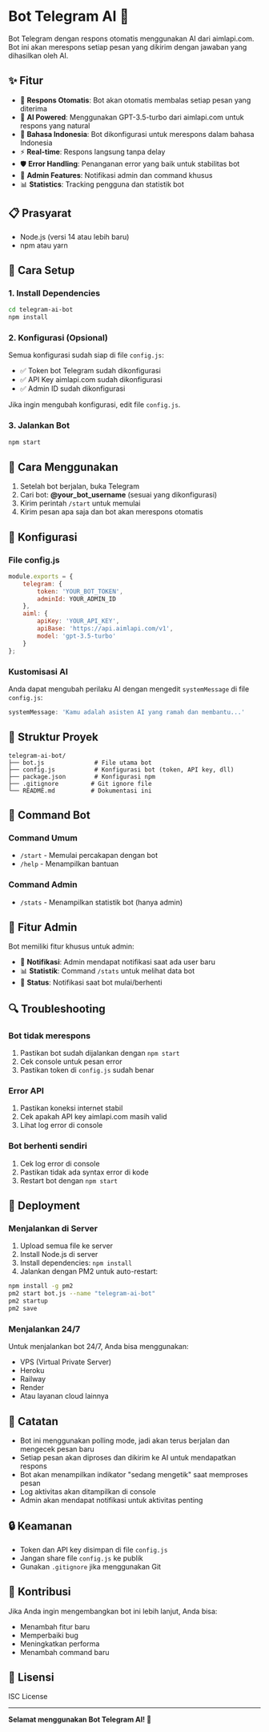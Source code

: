 # Bot Telegram AI 🤖

Bot Telegram dengan respons otomatis menggunakan AI dari aimlapi.com. Bot ini akan merespons setiap pesan yang dikirim dengan jawaban yang dihasilkan oleh AI.

## ✨ Fitur

- 🔄 **Respons Otomatis**: Bot akan otomatis membalas setiap pesan yang diterima
- 🧠 **AI Powered**: Menggunakan GPT-3.5-turbo dari aimlapi.com untuk respons yang natural
- 💬 **Bahasa Indonesia**: Bot dikonfigurasi untuk merespons dalam bahasa Indonesia
- ⚡ **Real-time**: Respons langsung tanpa delay
- 🛡️ **Error Handling**: Penanganan error yang baik untuk stabilitas bot
- 👤 **Admin Features**: Notifikasi admin dan command khusus
- 📊 **Statistics**: Tracking pengguna dan statistik bot

## 📋 Prasyarat

- Node.js (versi 14 atau lebih baru)
- npm atau yarn

## 🚀 Cara Setup

### 1. Install Dependencies

```bash
cd telegram-ai-bot
npm install
```

### 2. Konfigurasi (Opsional)

Semua konfigurasi sudah siap di file `config.js`:
- ✅ Token bot Telegram sudah dikonfigurasi
- ✅ API Key aimlapi.com sudah dikonfigurasi  
- ✅ Admin ID sudah dikonfigurasi

Jika ingin mengubah konfigurasi, edit file `config.js`.

### 3. Jalankan Bot

```bash
npm start
```

## 📱 Cara Menggunakan

1. Setelah bot berjalan, buka Telegram
2. Cari bot: **@your_bot_username** (sesuai yang dikonfigurasi)
3. Kirim perintah `/start` untuk memulai
4. Kirim pesan apa saja dan bot akan merespons otomatis

## 🔧 Konfigurasi

### File config.js

```javascript
module.exports = {
    telegram: {
        token: 'YOUR_BOT_TOKEN',
        adminId: YOUR_ADMIN_ID
    },
    aiml: {
        apiKey: 'YOUR_API_KEY',
        apiBase: 'https://api.aimlapi.com/v1',
        model: 'gpt-3.5-turbo'
    }
};
```

### Kustomisasi AI

Anda dapat mengubah perilaku AI dengan mengedit `systemMessage` di file `config.js`:

```javascript
systemMessage: 'Kamu adalah asisten AI yang ramah dan membantu...'
```

## 📁 Struktur Proyek

```
telegram-ai-bot/
├── bot.js              # File utama bot
├── config.js           # Konfigurasi bot (token, API key, dll)
├── package.json        # Konfigurasi npm
├── .gitignore         # Git ignore file
└── README.md          # Dokumentasi ini
```

## 🎯 Command Bot

### Command Umum
- `/start` - Memulai percakapan dengan bot
- `/help` - Menampilkan bantuan

### Command Admin
- `/stats` - Menampilkan statistik bot (hanya admin)

## 👤 Fitur Admin

Bot memiliki fitur khusus untuk admin:
- 🔔 **Notifikasi**: Admin mendapat notifikasi saat ada user baru
- 📊 **Statistik**: Command `/stats` untuk melihat data bot
- 🚀 **Status**: Notifikasi saat bot mulai/berhenti

## 🔍 Troubleshooting

### Bot tidak merespons
1. Pastikan bot sudah dijalankan dengan `npm start`
2. Cek console untuk pesan error
3. Pastikan token di `config.js` sudah benar

### Error API
1. Pastikan koneksi internet stabil
2. Cek apakah API key aimlapi.com masih valid
3. Lihat log error di console

### Bot berhenti sendiri
1. Cek log error di console
2. Pastikan tidak ada syntax error di kode
3. Restart bot dengan `npm start`

## 🚀 Deployment

### Menjalankan di Server

1. Upload semua file ke server
2. Install Node.js di server
3. Install dependencies: `npm install`
4. Jalankan dengan PM2 untuk auto-restart:

```bash
npm install -g pm2
pm2 start bot.js --name "telegram-ai-bot"
pm2 startup
pm2 save
```

### Menjalankan 24/7

Untuk menjalankan bot 24/7, Anda bisa menggunakan:
- VPS (Virtual Private Server)
- Heroku
- Railway
- Render
- Atau layanan cloud lainnya

## 📝 Catatan

- Bot ini menggunakan polling mode, jadi akan terus berjalan dan mengecek pesan baru
- Setiap pesan akan diproses dan dikirim ke AI untuk mendapatkan respons
- Bot akan menampilkan indikator "sedang mengetik" saat memproses pesan
- Log aktivitas akan ditampilkan di console
- Admin akan mendapat notifikasi untuk aktivitas penting

## 🔒 Keamanan

- Token dan API key disimpan di file `config.js`
- Jangan share file `config.js` ke publik
- Gunakan `.gitignore` jika menggunakan Git

## 🤝 Kontribusi

Jika Anda ingin mengembangkan bot ini lebih lanjut, Anda bisa:
- Menambah fitur baru
- Memperbaiki bug
- Meningkatkan performa
- Menambah command baru

## 📄 Lisensi

ISC License

---

**Selamat menggunakan Bot Telegram AI! 🎉**

